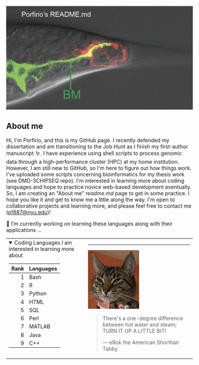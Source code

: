 <picture>
 <source media="(prefers-color-scheme: dark)" srcset="https://github.com/classymagpie/classymagpie/blob/main/TailTip_Darkmode.png">
 <source media="(prefers-color-scheme: light)" srcset="https://github.com/classymagpie/classymagpie/blob/main/TailTip_LightMode.png">
 <img alt="Welcome to my GitHub, Image is of a C. elegans Male tail-tip marked with different fluorescent reporters tagging the plasma membrane (red), and the basement membrane (green), We also mark tail tip nuclei (green)." src="https://github.com/classymagpie/classymagpie/blob/main/TailTip_AltMode.png">
</picture>

## About me

Hi, I'm Porfirio, and this is my GitHub page. I recently defended my dissertation and am transitioning to the Job Hunt as I finish my first-author manuscript 🪱. I have experience using shell scripts to process genomic data through a high-performance cluster (HPC) at my home institution. However, I am still new to GitHub, so I'm here to figure out how things work. I've uploaded some scripts concerning bioinformatics for my thesis work (see DMD-3CHIPSEQ repo). I'm interested in learning more about coding languages and hope to practice novice web-based development eventually. So, I am creating an "About me" _readme.md_ page to get in some practice. I hope you like it and get to know me a little along the way. I'm open to collaborative projects and learning more, and please feel free to contact me (pf887@nyu.edu)! 


🔭 I’m currently working on learning these languages along with their applications ... 

<table>
<tr>
<td valign="top">

<details open>
<summary>Coding Languages I am interested in learning more about</summary>

| Rank | Languages |
|-----:|-----------| 
|     1| Bash      |
|     2| R         |
|     3| Python    |
|     4| HTML      |          
|     5| SQL       |
|     6| Perl      |
|     7| MATLAB    |
|     8| Java      |
|     9| C++       |

</details> 

</td>
<td valign="top" >

---


<img src="erok.png" width="50%" alt="Description of image">

>There's a one-degree difference between hot water and steam; TURN IT UP A LITTLE BIT!
>
>— eRok the American Shorthair Tabby

</td>
</tr>
</table>




<!-- TO DO: add more details about me later -->
<!--
**classymagpie/classymagpie** is a ✨ _special_ ✨ repository because its `README.md` (this file) appears on your GitHub profile.

Here are some ideas to get you started:

- 🔭 I’m currently working on ...
- 🌱 I’m currently learning ...
- 👯 I’m looking to collaborate on ...
- 🤔 I’m looking for help with ...
- 💬 Ask me about ...
- 📫 How to reach me: ...
- 😄 Pronouns: ...
- ⚡ Fun fact: ...
-->
